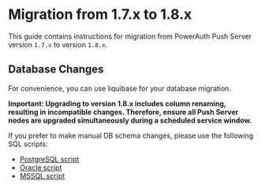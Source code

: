 # Migration from 1.7.x to 1.8.x

This guide contains instructions for migration from PowerAuth Push Server version `1.7.x` to version `1.8.x`.


## Database Changes

For convenience, you can use liquibase for your database migration.

**Important: Upgrading to version 1.8.x includes column renaming, resulting in incompatible changes. Therefore, ensure all Push Server nodes are upgraded simultaneously during a scheduled service window.**

If you prefer to make manual DB schema changes, please use the following SQL scripts:

- [PostgreSQL script](./sql/postgresql/migration_1.7.0_1.8.0.sql)
- [Oracle script](./sql/oracle/migration_1.7.0_1.8.0.sql)
- [MSSQL script](./sql/mssql/migration_1.7.0_1.8.0.sql)
